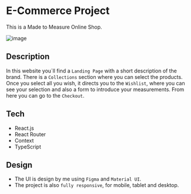 # E-Commerce Project

This is a Made to Measure Online Shop.

![image](src/assets/images/landing.png)

## Description
In this website you´ll find a `Landing Page` with a short description of the brand.
There is a `Collections` section where you can select the products.
Once you select all you wish, it directs you to the `Wishlist`, where you can see your selection and also a form to introduce your measurements.
From here you can go to the `Checkout`.


## Tech

 - React.js
 - React Router
 - Context
 - TypeScript


 ## Design

 - The UI is design by me using `Figma` and `Material UI`. 
 - The project is also `fully responsive`, for mobile, tablet and desktop.







